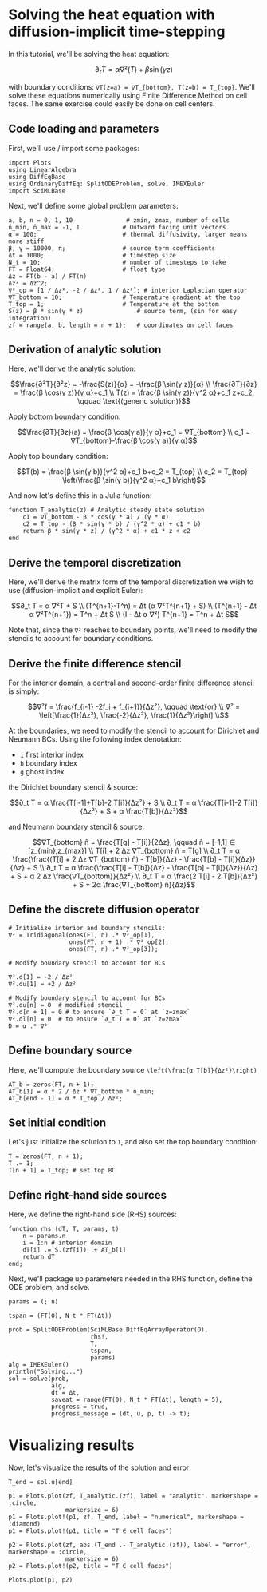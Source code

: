 # Solving the heat equation with diffusion-implicit time-stepping

In this tutorial, we'll be solving the heat equation:

```math
∂_t T = α ∇²(T) + β \sin(γ z)
```

with boundary conditions: ``∇T(z=a) = ∇T_{bottom}, T(z=b) = T_{top}``. We'll solve these equations numerically using Finite Difference Method on cell faces. The same exercise could easily be done on cell centers.

## Code loading and parameters

First, we'll use / import some packages:

```@example diffusionimplicit
import Plots
using LinearAlgebra
using DiffEqBase
using OrdinaryDiffEq: SplitODEProblem, solve, IMEXEuler
import SciMLBase
```

Next, we'll define some global problem parameters:

```@example diffusionimplicit
a, b, n = 0, 1, 10               # zmin, zmax, number of cells
n̂_min, n̂_max = -1, 1            # Outward facing unit vectors
α = 100;                        # thermal diffusivity, larger means more stiff
β, γ = 10000, π;                # source term coefficients
Δt = 1000;                      # timestep size
N_t = 10;                       # number of timesteps to take
FT = Float64;                   # float type
Δz = FT(b - a) / FT(n)
Δz² = Δz^2;
∇²_op = [1 / Δz², -2 / Δz², 1 / Δz²]; # interior Laplacian operator
∇T_bottom = 10;                 # Temperature gradient at the top
T_top = 1;                      # Temperature at the bottom
S(z) = β * sin(γ * z)               # source term, (sin for easy integration)
zf = range(a, b, length = n + 1);   # coordinates on cell faces
```

## Derivation of analytic solution

Here, we'll derive the analytic solution:

```math
\frac{∂²T}{∂²z} = -\frac{S(z)}{α} = -\frac{β \sin(γ z)}{α} \\
\frac{∂T}{∂z} = \frac{β \cos(γ z)}{γ α}+c_1 \\
T(z) = \frac{β \sin(γ z)}{γ^2 α}+c_1 z+c_2, \qquad \text{(generic solution)}
```

Apply bottom boundary condition:

```math
\frac{∂T}{∂z}(a) = \frac{β \cos(γ a)}{γ α}+c_1 = ∇T_{bottom} \\
c_1 = ∇T_{bottom}-\frac{β \cos(γ a)}{γ α}
```

Apply top boundary condition:

```math
T(b) = \frac{β \sin(γ b)}{γ^2 α}+c_1 b+c_2 = T_{top} \\
c_2 = T_{top}-\left(\frac{β \sin(γ b)}{γ^2 α}+c_1 b\right)
```

And now let's define this in a Julia function:

```@example diffusionimplicit
function T_analytic(z) # Analytic steady state solution
    c1 = ∇T_bottom - β * cos(γ * a) / (γ * α)
    c2 = T_top - (β * sin(γ * b) / (γ^2 * α) + c1 * b)
    return β * sin(γ * z) / (γ^2 * α) + c1 * z + c2
end
```

## Derive the temporal discretization

Here, we'll derive the matrix form of the temporal discretization we wish to use (diffusion-implicit and explicit Euler):

```math
∂_t T = α ∇²T + S \\
(T^{n+1}-T^n) = Δt (α  ∇²T^{n+1} + S) \\
(T^{n+1} - Δt α ∇²T^{n+1}) = T^n + Δt S \\
(I - Δt α ∇²) T^{n+1} = T^n + Δt S
```

Note that, since the ``∇²`` reaches to boundary points, we'll need to modify the stencils to account for boundary conditions.

## Derive the finite difference stencil

For the interior domain, a central and second-order finite difference stencil is simply:

```math
∇²f = \frac{f_{i-1} -2f_i + f_{i+1}}{Δz²}, \qquad \text{or} \\
∇² = \left[\frac{1}{Δz²}, \frac{-2}{Δz²}, \frac{1}{Δz²}\right] \\
```

At the boundaries, we need to modify the stencil to account for Dirichlet and Neumann BCs. Using the following index denotation:

  - `i` first interior index
  - `b` boundary index
  - `g` ghost index

the Dirichlet boundary stencil & source:

```math
∂_t T = α \frac{T[i-1]+T[b]-2 T[i]}{Δz²} + S \\
∂_t T = α \frac{T[i-1]-2 T[i]}{Δz²} + S + α \frac{T[b]}{Δz²}
```

and Neumann boundary stencil & source:

```math
∇T_{bottom} n̂ = \frac{T[g] - T[i]}{2Δz}, \qquad    n̂ = [-1,1] ∈ [z_{min},z_{max}] \\
T[i] + 2 Δz ∇T_{bottom} n̂ = T[g] \\
∂_t T = α \frac{\frac{(T[i] + 2 Δz ∇T_{bottom} n̂) - T[b]}{Δz} - \frac{T[b] - T[i]}{Δz}}{Δz} + S \\
∂_t T = α \frac{\frac{T[i] - T[b]}{Δz} - \frac{T[b] - T[i]}{Δz}}{Δz} + S + α 2 Δz \frac{∇T_{bottom}}{Δz²} \\
∂_t T = α \frac{2 T[i] - 2 T[b]}{Δz²} + S + 2α \frac{∇T_{bottom} n̂}{Δz}
```

## Define the discrete diffusion operator

```@example diffusionimplicit
# Initialize interior and boundary stencils:
∇² = Tridiagonal(ones(FT, n) .* ∇²_op[1],
                 ones(FT, n + 1) .* ∇²_op[2],
                 ones(FT, n) .* ∇²_op[3]);

# Modify boundary stencil to account for BCs

∇².d[1] = -2 / Δz²
∇².du[1] = +2 / Δz²

# Modify boundary stencil to account for BCs
∇².du[n] = 0  # modified stencil
∇².d[n + 1] = 0 # to ensure `∂_t T = 0` at `z=zmax`
∇².dl[n] = 0  # to ensure `∂_t T = 0` at `z=zmax`
D = α .* ∇²
```

## Define boundary source

Here, we'll compute the boundary source ``\left(\frac{α T[b]}{Δz²}\right)``

```@example diffusionimplicit
AT_b = zeros(FT, n + 1);
AT_b[1] = α * 2 / Δz * ∇T_bottom * n̂_min;
AT_b[end - 1] = α * T_top / Δz²;
```

## Set initial condition

Let's just initialize the solution to `1`, and also set the top boundary condition:

```@example diffusionimplicit
T = zeros(FT, n + 1);
T .= 1;
T[n + 1] = T_top; # set top BC
```

## Define right-hand side sources

Here, we define the right-hand side (RHS) sources:

```@example diffusionimplicit
function rhs!(dT, T, params, t)
    n = params.n
    i = 1:n # interior domain
    dT[i] .= S.(zf[i]) .+ AT_b[i]
    return dT
end;
```

Next, we'll package up parameters needed in the RHS function, define the ODE problem, and solve.

```@example diffusionimplicit
params = (; n)

tspan = (FT(0), N_t * FT(Δt))

prob = SplitODEProblem(SciMLBase.DiffEqArrayOperator(D),
                       rhs!,
                       T,
                       tspan,
                       params)
alg = IMEXEuler()
println("Solving...")
sol = solve(prob,
            alg,
            dt = Δt,
            saveat = range(FT(0), N_t * FT(Δt), length = 5),
            progress = true,
            progress_message = (dt, u, p, t) -> t);
```

# Visualizing results

Now, let's visualize the results of the solution and error:

```@example diffusionimplicit
T_end = sol.u[end]

p1 = Plots.plot(zf, T_analytic.(zf), label = "analytic", markershape = :circle,
                markersize = 6)
p1 = Plots.plot!(p1, zf, T_end, label = "numerical", markershape = :diamond)
p1 = Plots.plot!(p1, title = "T ∈ cell faces")

p2 = Plots.plot(zf, abs.(T_end .- T_analytic.(zf)), label = "error", markershape = :circle,
                markersize = 6)
p2 = Plots.plot!(p2, title = "T ∈ cell faces")

Plots.plot(p1, p2)
```
